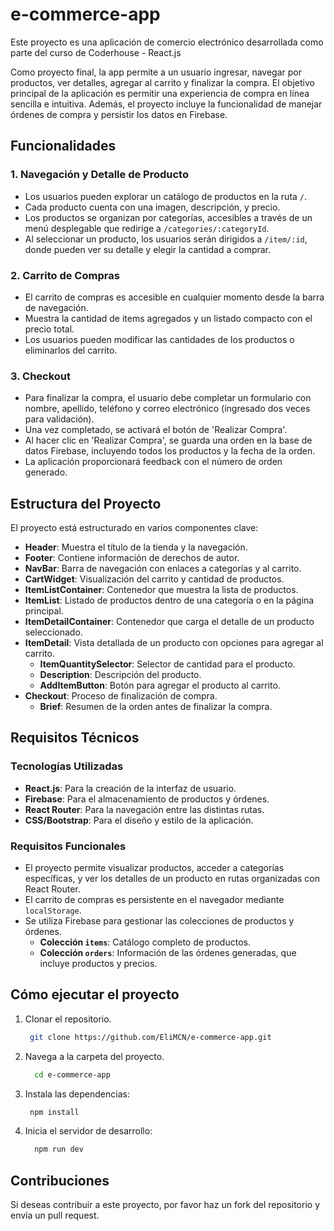 # e-commerce-app

Este proyecto es una aplicación de comercio electrónico desarrollada como parte del curso de Coderhouse - React.js

Como proyecto final, la app permite a un usuario  ingresar, navegar por productos, ver detalles, agregar al carrito y finalizar la compra. El objetivo principal de la aplicación es permitir una experiencia de compra en línea sencilla e intuitiva. Además, el proyecto incluye la funcionalidad de manejar órdenes de compra y persistir los datos en Firebase.

## Funcionalidades

### 1. Navegación y Detalle de Producto

- Los usuarios pueden explorar un catálogo de productos en la ruta `/`.
- Cada producto cuenta con una imagen, descripción, y precio.
- Los productos se organizan por categorías, accesibles a través de un menú desplegable que redirige a `/categories/:categoryId`.
- Al seleccionar un producto, los usuarios serán dirigidos a `/item/:id`, donde pueden ver su detalle y elegir la cantidad a comprar.

### 2. Carrito de Compras

- El carrito de compras es accesible en cualquier momento desde la barra de navegación.
- Muestra la cantidad de items agregados y un listado compacto con el precio total.
- Los usuarios pueden modificar las cantidades de los productos o eliminarlos del carrito.

### 3. Checkout

- Para finalizar la compra, el usuario debe completar un formulario con nombre, apellido, teléfono y correo electrónico (ingresado dos veces para validación).
- Una vez completado, se activará el botón de 'Realizar Compra'.
- Al hacer clic en 'Realizar Compra', se guarda una orden en la base de datos Firebase, incluyendo todos los productos y la fecha de la orden.
- La aplicación proporcionará feedback con el número de orden generado.

## Estructura del Proyecto

El proyecto está estructurado en varios componentes clave:

- **Header**: Muestra el título de la tienda y la navegación.
- **Footer**: Contiene información de derechos de autor.
- **NavBar**: Barra de navegación con enlaces a categorías y al carrito.
- **CartWidget**: Visualización del carrito y cantidad de productos.
- **ItemListContainer**: Contenedor que muestra la lista de productos.
- **ItemList**: Listado de productos dentro de una categoría o en la página principal.
- **ItemDetailContainer**: Contenedor que carga el detalle de un producto seleccionado.
- **ItemDetail**: Vista detallada de un producto con opciones para agregar al carrito.
  - **ItemQuantitySelector**: Selector de cantidad para el producto.
  - **Description**: Descripción del producto.
  - **AddItemButton**: Botón para agregar el producto al carrito.
- **Checkout**: Proceso de finalización de compra.
  - **Brief**: Resumen de la orden antes de finalizar la compra.

## Requisitos Técnicos

### Tecnologías Utilizadas

- **React.js**: Para la creación de la interfaz de usuario.
- **Firebase**: Para el almacenamiento de productos y órdenes.
- **React Router**: Para la navegación entre las distintas rutas.
- **CSS/Bootstrap**: Para el diseño y estilo de la aplicación.

### Requisitos Funcionales

- El proyecto permite visualizar productos, acceder a categorías específicas, y ver los detalles de un producto en rutas organizadas con React Router.
- El carrito de compras es persistente en el navegador mediante `localStorage`.
- Se utiliza Firebase para gestionar las colecciones de productos y órdenes.
  - **Colección `items`**: Catálogo completo de productos.
  - **Colección `orders`**: Información de las órdenes generadas, que incluye productos y precios.
  
## Cómo ejecutar el proyecto

1. Clonar el repositorio.
   ```bash
    git clone https://github.com/EliMCN/e-commerce-app.git
2. Navega a la carpeta del proyecto.
   ```bash
     cd e-commerce-app
3. Instala las dependencias:
   ```bash
    npm install
4. Inicia el servidor de desarrollo:
   ```bash
     npm run dev

## Contribuciones

Si deseas contribuir a este proyecto, por favor haz un fork del repositorio y envía un pull request.

